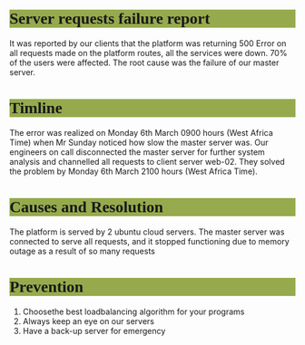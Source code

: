 <style>
h1 {
    font-family: Georgia, 'Times New Roman', Times, serif;
    font-weight: bold;
    background-color: #96aa4d; 
}

</style>

<h1> Server requests failure report </h1>

It was reported by our clients that the platform was returning 500 Error on all requests made on the platform routes, all the services were down. 70% of the users were affected. The root cause was the failure of our master server.

<h1> Timline </h1>

The error was realized on Monday 6th March 0900 hours (West Africa Time) when Mr Sunday noticed how slow the master server was. Our engineers on call disconnected the master server for further system analysis and channelled all requests to client server web-02. They solved the problem by Monday 6th March 2100 hours (West Africa Time).

<h1> Causes and Resolution </h1>

The platform is served by 2 ubuntu cloud servers. The master server  was connected to serve all requests, and it stopped functioning due to memory outage as a result of so many requests

<h1> Prevention </h1>

<ol>
    <li> Choosethe best loadbalancing algorithm for your programs </li>
    <li> Always keep an eye on our servers </li>
    <li> Have a back-up server for emergency </li>
<ol>

